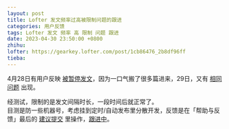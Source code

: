 ```yaml
---
layout: post
title: Lofter 发文频率过高被限制问题的跟进
categories: 用户反馈
tags: Lofter 发文 频率 高 限制 问题 跟进
date: 2023-04-30 23:50:00 +0800
zhihu: 
lofter: https://gearkey.lofter.com/post/1cb86476_2b8df96ff
tieba: 
---
```


4月28日有用户反映 [被暂停发文](https://tieba.baidu.com/p/8385334723)，因为一口气搬了很多篇进来，29日，又有 [相同问题](https://tieba.baidu.com/p/8387986206) 出现。

经测试，限制的是发文间隔时长，一段时间后就正常了。  
目测是防一些机器号，考虑挂到定时/自动发布里分散开发，反馈是在「帮助与反馈」最后的 [建议提交](https://www.lofter.com/front/customer-service#/feedback/127) 里操作，[跟进中](https://tieba.baidu.com/f?kw=lofter)。